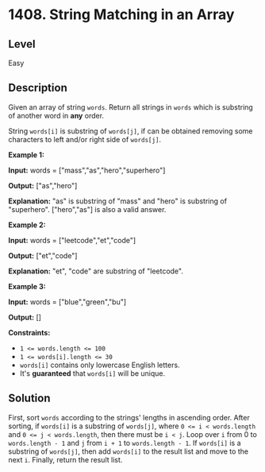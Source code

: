 # 1408. String Matching in an Array
## Level
Easy

## Description
Given an array of string `words`. Return all strings in `words` which is substring of another word in **any** order. 

String `words[i]` is substring of `words[j]`, if can be obtained removing some characters to left and/or right side of `words[j]`.

**Example 1:**

**Input:** words = ["mass","as","hero","superhero"]

**Output:** ["as","hero"]

**Explanation:** "as" is substring of "mass" and "hero" is substring of "superhero".
["hero","as"] is also a valid answer.

**Example 2:**

**Input:** words = ["leetcode","et","code"]

**Output:** ["et","code"]

**Explanation:** "et", "code" are substring of "leetcode".

**Example 3:**

**Input:** words = ["blue","green","bu"]

**Output:** []

**Constraints:**

* `1 <= words.length <= 100`
* `1 <= words[i].length <= 30`
* `words[i]` contains only lowercase English letters.
* It's **guaranteed** that `words[i]` will be unique.

## Solution
First, sort `words` according to the strings' lengths in ascending order. After sorting, if `words[i]` is a substring of `words[j]`, where `0 <= i < words.length` and `0 <= j < words.length`, then there must be `i < j`. Loop over `i` from 0 to `words.length - 1` and `j` from `i + 1` to `words.length - 1`. If `words[i]` is a substring of `words[j]`, then add `words[i]` to the result list and move to the next `i`. Finally, return the result list.
